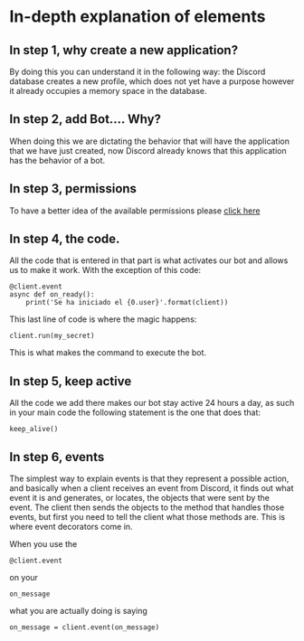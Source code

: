 # In-depth explanation of elements

## In step 1, why create a new application?

By doing this you can understand it in the following way: the Discord database creates a new profile, which does not yet have a purpose however it already occupies a memory space in the database.

## In step 2, add Bot.... Why?

When doing this we are dictating the behavior that will have the application that we have just created, now Discord already knows that this application has the behavior of a bot.

## In step 3, permissions

To have a better idea of the available permissions please [click here](https://github.com/VictorFloresJuarez/Workshop-Bots-on-Discord/blob/main/Sections/Creation%20process/%3EStep2%2B%2B%2B/permissions.md)

## In step 4, the code.

All the code that is entered in that part is what activates our bot and allows us to make it work. With the exception of this code:

    @client.event
    async def on_ready():
        print('Se ha iniciado el {0.user}'.format(client))

This last line of code is where the magic happens:

    client.run(my_secret)

This is what makes the command to execute the bot.

## In step 5, keep active

All the code we add there makes our bot stay active 24 hours a day, as such in your main code the following statement is the one that does that:

    keep_alive()

## In step 6, events

The simplest way to explain events is that they represent a possible action, and basically when a client receives an event from Discord, it finds out what event it is and generates, or locates, the objects that were sent by the event. The client then sends the objects to the method that handles those events, but first you need to tell the client what those methods are. This is where event decorators come in. 

When you use the  

    @client.event

on your  

    on_message

what you are actually doing is saying 

    on_message = client.event(on_message)

